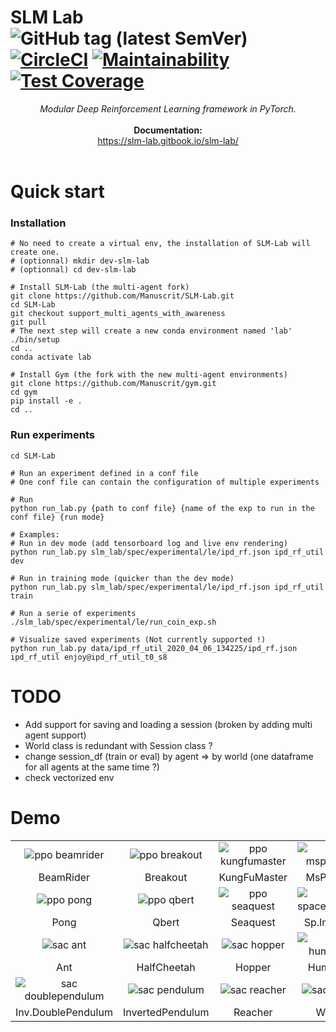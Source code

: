 # SLM Lab <br> ![GitHub tag (latest SemVer)](https://img.shields.io/github/tag/kengz/slm-lab) [![CircleCI](https://circleci.com/gh/kengz/SLM-Lab.svg?style=shield)](https://circleci.com/gh/kengz/SLM-Lab) [![Maintainability](https://api.codeclimate.com/v1/badges/20c6a124c468b4d3e967/maintainability)](https://codeclimate.com/github/kengz/SLM-Lab/maintainability) [![Test Coverage](https://api.codeclimate.com/v1/badges/20c6a124c468b4d3e967/test_coverage)](https://codeclimate.com/github/kengz/SLM-Lab/test_coverage)


<p align="center">
  <i>Modular Deep Reinforcement Learning framework in PyTorch.</i>
  <br><br>
  <b>Documentation:</b><br>
  <a href="https://slm-lab.gitbook.io/slm-lab/">https://slm-lab.gitbook.io/slm-lab/</a>
  <br><br>
</p>


# Quick start 

### Installation

```
# No need to create a virtual env, the installation of SLM-Lab will create one.
# (optionnal) mkdir dev-slm-lab 
# (optionnal) cd dev-slm-lab 

# Install SLM-Lab (the multi-agent fork)
git clone https://github.com/Manuscrit/SLM-Lab.git 
cd SLM-Lab 
git checkout support_multi_agents_with_awareness
git pull 
# The next step will create a new conda environment named 'lab'
./bin/setup
cd ..
conda activate lab

# Install Gym (the fork with the new multi-agent environments)
git clone https://github.com/Manuscrit/gym.git
cd gym
pip install -e .
cd ..
```


### Run experiments
```
cd SLM-Lab

# Run an experiment defined in a conf file 
# One conf file can contain the configuration of multiple experiments

# Run
python run_lab.py {path to conf file} {name of the exp to run in the conf file} {run mode} 

# Examples:
# Run in dev mode (add tensorboard log and live env rendering)
python run_lab.py slm_lab/spec/experimental/le/ipd_rf.json ipd_rf_util dev 

# Run in training mode (quicker than the dev mode)
python run_lab.py slm_lab/spec/experimental/le/ipd_rf.json ipd_rf_util train 

# Run a serie of experiments
./slm_lab/spec/experimental/le/run_coin_exp.sh

# Visualize saved experiments (Not currently supported !)
python run_lab.py data/ipd_rf_util_2020_04_06_134225/ipd_rf.json ipd_rf_util enjoy@ipd_rf_util_t0_s8
```


# TODO

- Add support for saving and loading a session (broken by adding multi agent support)
- World class is redundant with Session class ?
- change session_df (train or eval) by agent => by world (one dataframe for all agents at the same time ?)
- check vectorized env

# Demo

|||||
|:---:|:---:|:---:|:---:|
| ![ppo beamrider](https://user-images.githubusercontent.com/8209263/63994698-689ecf00-caaa-11e9-991f-0a5e9c2f5804.gif) | ![ppo breakout](https://user-images.githubusercontent.com/8209263/63994695-650b4800-caaa-11e9-9982-2462738caa45.gif) | ![ppo kungfumaster](https://user-images.githubusercontent.com/8209263/63994690-60469400-caaa-11e9-9093-b1cd38cee5ae.gif) | ![ppo mspacman](https://user-images.githubusercontent.com/8209263/63994685-5cb30d00-caaa-11e9-8f35-78e29a7d60f5.gif) |
| BeamRider | Breakout | KungFuMaster | MsPacman |
| ![ppo pong](https://user-images.githubusercontent.com/8209263/63994680-59b81c80-caaa-11e9-9253-ed98370351cd.gif) | ![ppo qbert](https://user-images.githubusercontent.com/8209263/63994672-54f36880-caaa-11e9-9757-7780725b53af.gif) | ![ppo seaquest](https://user-images.githubusercontent.com/8209263/63994665-4dcc5a80-caaa-11e9-80bf-c21db818115b.gif) | ![ppo spaceinvaders](https://user-images.githubusercontent.com/8209263/63994624-15c51780-caaa-11e9-9c9a-854d3ce9066d.gif) |
| Pong | Qbert | Seaquest | Sp.Invaders |
| ![sac ant](https://user-images.githubusercontent.com/8209263/63994867-ff6b8b80-caaa-11e9-971e-2fac1cddcbac.gif) | ![sac halfcheetah](https://user-images.githubusercontent.com/8209263/63994869-01354f00-caab-11e9-8e11-3893d2c2419d.gif) | ![sac hopper](https://user-images.githubusercontent.com/8209263/63994871-0397a900-caab-11e9-9566-4ca23c54b2d4.gif) | ![sac humanoid](https://user-images.githubusercontent.com/8209263/63994883-0befe400-caab-11e9-9bcc-c30c885aad73.gif) |
| Ant | HalfCheetah | Hopper | Humanoid |
| ![sac doublependulum](https://user-images.githubusercontent.com/8209263/63994879-07c3c680-caab-11e9-974c-06cdd25bfd68.gif) | ![sac pendulum](https://user-images.githubusercontent.com/8209263/63994880-085c5d00-caab-11e9-850d-049401540e3b.gif) | ![sac reacher](https://user-images.githubusercontent.com/8209263/63994881-098d8a00-caab-11e9-8e19-a3b32d601b10.gif) | ![sac walker](https://user-images.githubusercontent.com/8209263/63994882-0abeb700-caab-11e9-9e19-b59dc5c43393.gif) |
| Inv.DoublePendulum | InvertedPendulum | Reacher | Walker |



